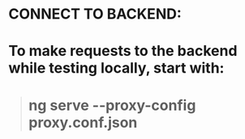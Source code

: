 # CONNECT TO BACKEND:

# To make requests to the backend while testing locally, start with:


> # ng serve --proxy-config proxy.conf.json


